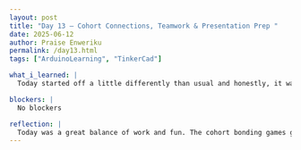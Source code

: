 ```yaml
---
layout: post
title: "Day 13 – Cohort Connections, Teamwork & Presentation Prep "
date: 2025-06-12
author: Praise Enweriku
permalink: /day13.html
tags: ["ArduinoLearning", "TinkerCad"]

what_i_learned: |
  Today started off a little differently than usual and honestly, it was refreshing. We kicked things off with our Thursday Cohort Connect session, which included some bonding games that brought out everyone’s competitive side. It was a fun way to connect with people outside my immediate team and get to know others in a more relaxed setting. Afterward, my team regrouped and reviewed what we accomplished throughout the week, what we struggled with, and began outlining our final presentation. It really helped to talk things through together and get a better picture of the progress we've made.

blockers: |
  No blockers

reflection: |
  Today was a great balance of work and fun. The cohort bonding games gave the day a positive and relaxed energy, and it was nice to laugh and connect with others. Later, reflecting with my team about the week helped me appreciate how far we’ve come especially in learning new tools like Arduino and TinkerCad. Even the minor tech issues turned into learning moments that made us more prepared moving forward. Overall, I’m feeling more confident in both our group dynamic and our upcoming presentation. It’s exciting to see things coming together.
---
```

